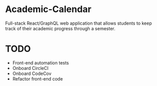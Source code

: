 # Academic-Calendar
Full-stack React/GraphQL web application that allows students to keep track of their academic progress through a semester.

# TODO
- Front-end automation tests
- Onboard CircleCI
- Onboard CodeCov
- Refactor front-end code
